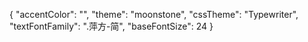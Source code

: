 {
  "accentColor": "",
  "theme": "moonstone",
  "cssTheme": "Typewriter",
  "textFontFamily": ".萍方-简",
  "baseFontSize": 24
}